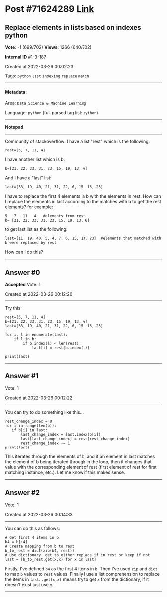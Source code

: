 
# Post \#71624289 [Link](https://stackoverflow.com/questions/71624289/)

## Replace elements in lists based on indexes python

**Vote**: -1 (699/702) **Views**: 1266 (640/702) 

**Internal ID** \#1-3-187

Created at 2022-03-26 00:02:23

Tags: `python` `list` `indexing` `replace` `match`

----------

#### Metadata:

Area: `Data Science & Machine Learning`

Language: `python` (full parsed tag list: `python`)

----------

**Notepad**


----------

Community of stackoverflow:
I have a list "rest" which is the following:
```
rest=[5, 7, 11, 4]
```

I have another list which is b:
```
b=[21, 22, 33, 31, 23, 15, 19, 13, 6]
```

And I have a "last" list:
```
last=[33, 19, 40, 21, 31, 22, 6, 15, 13, 23]
```

I have to replace the first 4 elements in b with the elements in rest. How can I replace the elements in last according to the matches with b to get the rest elements?
for example:
```
5   7   11   4   #elements from rest
b= [21, 22, 33, 31, 23, 15, 19, 13, 6]
```

to get last list as the following:
```
last=[11, 19, 40, 5, 4, 7, 6, 15, 13, 23]  #elements that matched with b were replaced by rest
```

How can I do this?


----------
        
## Answer \#0

**Accepted** Vote: 1

Created at 2022-03-26 00:12:20

------------

Try this:
```
rest=[5, 7, 11, 4]
b=[21, 22, 33, 31, 23, 15, 19, 13, 6]
last=[33, 19, 40, 21, 31, 22, 6, 15, 13, 23]

for i, l in enumerate(last):
    if l in b:
        if b.index(l) < len(rest):
            last[i] = rest[b.index(l)]
            
print(last)
```



------------
    
    
## Answer \#1

 Vote: 1

Created at 2022-03-26 00:12:22

------------

You can try to do something like this...
```
rest_change_index = 0
for i in range(len(b)):
   if b[i] in last:
       last_change_index = last.index(b[i])
       last[last_change_index] = rest[rest_change_index]
       rest_change_index += 1
print(last)
```

This iterates through the elements of b, and if an element in last matches the element of b being iterated through in the loop, then it changes that value with the corresponding element of rest (first element of rest for first matching instance, etc.). Let me know if this makes sense.


------------
    
    
## Answer \#2

 Vote: 1

Created at 2022-03-26 00:14:33

------------

You can do this as follows:
```
# Get first 4 items in b
b4 = b[:4]
# Create mapping from b to rest
b_to_rest = dict(zip(b4, rest))
# Use dictionary .get to either replace if in rest or keep if not
last = [b_to_rest.get(x,x) for x in last]
```

Firstly, I've defined `b4` as the first 4 items in `b`. Then I've used `zip` and `dict` to map `b` values to `rest` values. Finally I use a list comprehension to replace the items in `last`. `.get(x,x)` means try to get `x` from the dictionary, if it doesn't exist just use `x`.


------------
    
    